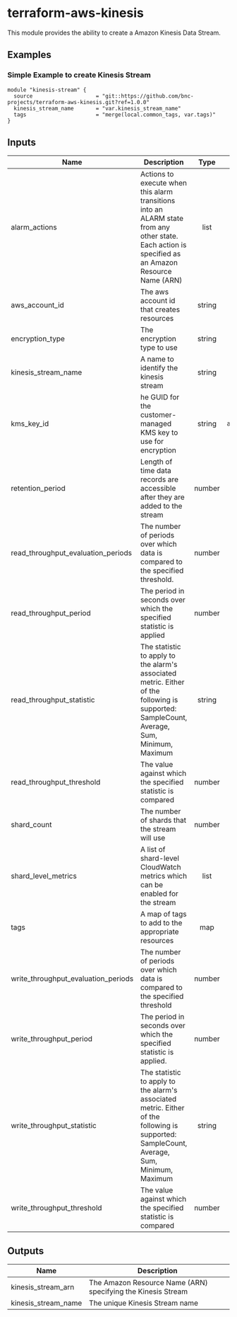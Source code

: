 # terraform-aws-kinesis

This module provides the ability to create a Amazon Kinesis Data Stream.

## Examples
### Simple Example to create Kinesis Stream

```
module "kinesis-stream" {
  source                    = "git::https://github.com/bnc-projects/terraform-aws-kinesis.git?ref=1.0.0"
  kinesis_stream_name       = "var.kinesis_stream_name"
  tags                      = "merge(local.common_tags, var.tags)"
}
```
## Inputs

| Name | Description | Type | Default | Required |
|------|-------------|:----:|:-----:|:-----:|
| alarm_actions | Actions to execute when this alarm transitions into an ALARM state from any other state. Each action is specified as an Amazon Resource Name (ARN) | list | `[]` | no |
| aws_account_id | The aws account id that creates resources | string | `""` | no |
| encryption_type | The encryption type to use | string | `KMS` | no |
| kinesis_stream_name | A name to identify the kinesis stream | string | - | yes |
| kms_key_id | he GUID for the customer-managed KMS key to use for encryption| string | `alias/aws/kinesis` | no |
| retention_period | Length of time data records are accessible after they are added to the stream | number | `24` | no |
| read_throughput_evaluation_periods | The number of periods over which data is compared to the specified threshold.| number | `1` | no |
| read_throughput_period | The period in seconds over which the specified statistic is applied | number | `60` | no |
| read_throughput_statistic | The statistic to apply to the alarm's associated metric. Either of the following is supported: SampleCount, Average, Sum, Minimum, Maximum| string | `Average` | no |
| read_throughput_threshold | The value against which the specified statistic is compared | number | `0` | no |
| shard_count | The number of shards that the stream will use | number | `1` | no |
| shard_level_metrics | A list of shard-level CloudWatch metrics which can be enabled for the stream | list | - | no |
| tags | A map of tags to add to the appropriate resources | map | `<map>` | no |
| write_throughput_evaluation_periods | The number of periods over which data is compared to the specified threshold | number | `1` | no |
| write_throughput_period | The period in seconds over which the specified statistic is applied.| number | `60` | no |
| write_throughput_statistic | The statistic to apply to the alarm's associated metric. Either of the following is supported: SampleCount, Average, Sum, Minimum, Maximum| string | `Average` | no |
| write_throughput_threshold | The value against which the specified statistic is compared | number | `0` | no |

## Outputs

| Name | Description |
|------|-------------|
| kinesis_stream_arn | The Amazon Resource Name (ARN) specifying the Kinesis Stream |
| kinesis_stream_name | The unique Kinesis Stream name |